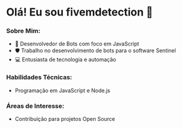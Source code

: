 # Olá! Eu sou fivemdetection 👋

### Sobre Mim:
- 🤖 Desenvolvedor de Bots com foco em JavaScript
- 🛡️ Trabalho no desenvolvimento de bots para o software Sentinel
- 💻 Entusiasta de tecnologia e automação

### Habilidades Técnicas:
- Programação em JavaScript e Node.js

### Áreas de Interesse:
- Contribuição para projetos Open Source

